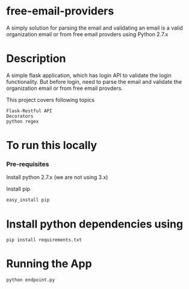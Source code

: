 # free-email-providers
A simply solution for parsing the email and validating an email is a valid organization email or from free email provders using Python 2.7.x

# Description
A simple flask application, which has login API to validate the login functionality. But before login, need to parse the email and validate the organization email or from free email provders.

This project covers following topics
```
Flask-Restful API
Decorators
python regex

```

# To run this locally
### Pre-requisites

Install python 2.7.x (we are not using 3.x)

Install pip 

```
easy_install pip
```

# Install python dependencies using
```
pip install requirements.txt
```

# Running the App
```
python endpoint.py
```
